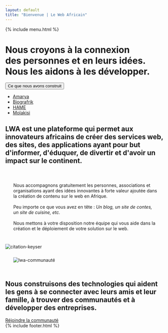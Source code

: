 ```yaml
---
layout: default
title: "Bienvenue | Le Web Africain"
---
```

<div class="container-fluid lwa-body">
{% include menu.html %}
    <div class="row">
        <div class="col-lg-12">
            <div class="row">
                <div class="col-lg-6 lwa-intro">
                    <h1 class="text-white lwa-intro-text">
                        Nous croyons à la connexion<br> des personnes et en leurs idées.
                        <br>
                        Nous les aidons à les développer.
                    </h1>
                    <div class="btn-group dropdown">
                        <button type="button" class="btn btn-lwa dropdown-toggle"  type="button" data-bs-toggle="dropdown" aria-expanded="false">
                            Ce que nous avons construit
                        </button>
                        <ul class="dropdown-menu dropdown-menu-dark">
                            <li><a class="dropdown-item" href="/amarya">Amarya</a></li>
                            <li><a class="dropdown-item" href="/biografrik">Biografrik</a></li>
                            <li><a class="dropdown-item" href="/hame">HAME</a></li>
                            <li><a class="dropdown-item" href="/molakisi">Molakisi</a></li>
                        </ul>
                    </div>
                </div>
            </div>
        </div>
    </div>
</div>
<div class="container m-top m-bottom">
    <div class="row">
        <div class="col-lg-10 offset-lg-1 text-center">
            <h2 class="text-center text-white lwa-bloc-text">
                LWA est une plateforme qui permet aux innovateurs africains  
                    de créer des services web, des sites, des applications ayant pour but d'informer, d'éduquer, de divertir et d'avoir un impact sur le continent.
            </h2>
        </div>
    </div>
</div>
<div class="container-fluid m-top-big m-bottom-big">
        <div class="row">
            <div class="col-lg-6 order-xxl-first order-xl-first order-lg-first order-md-first order-last" style="padding:5%;">
                <p class="lwa-paragraphe text-white">
                    Nous accompagnons gratuitement les personnes, associations et organisations
                    ayant des idées innovantes à forte valeur ajoutée
                    dans la création de contenu sur le web en Afrique.
                    <br><br>
                    Peu importe ce que vous avez en tête : 
                    <i>Un blog, un site de contes, un site de cuisine, etc.</i>
                    <br><br>
                    Nous mettons à votre disposition notre équipe qui vous aide dans
                    la création et le déploiement de votre solution sur le web.
                </p>
            </div>
            <div class="col-lg-6 order-xxl-last order-xl-last order-lg-last order-md-last order-first">
                <img src="https://res.cloudinary.com/aseed/image/upload/v1620907302/lwa/contenu_gvxnza.jpg" alt="citation-keyser" class="img-fluid">
            </div>
        </div>
    </div>

<div class="container-fluid m-top m-bottom">
        <div class="row">
            <div class="col-lg-12 col-12" style="padding:5%;">
                <img src="https://res.cloudinary.com/aseed/image/upload/v1621324484/lwa/african-community_creckj.jpg" alt="lwa-communauté" class="img-fluid">
            </div>
        </div>
        <div class="row m-bottom-big">
            <div class="col-lg-10 offset-lg-1 col-12 text-center">
                <h2 class="text-center text-white lwa-bloc-text">
                    Nous construisons des technologies qui aident les gens à se connecter avec leurs amis et leur famille, à trouver des communautés et à développer des entreprises.
                </h2>
                <a href="https://bit.ly/3woZMpW" class="btn btn-lwa btn-lg mt-5" target="_blank">Réjoindre la communauté</a>
            </div>
        </div>
    </div>
{% include footer.html %}